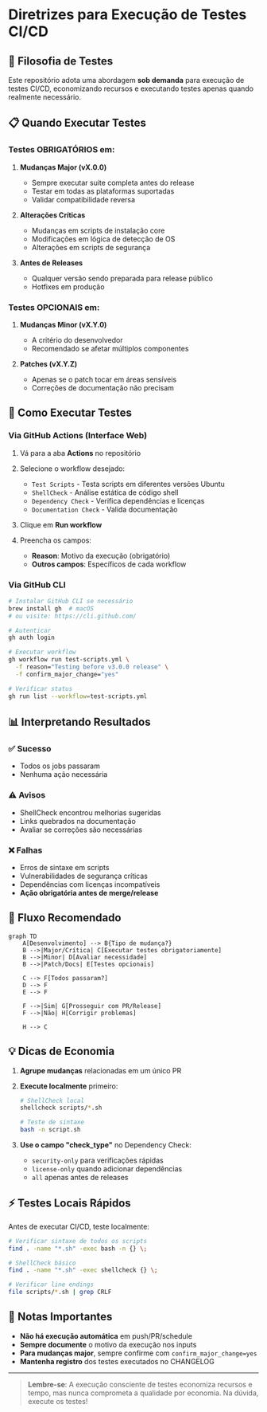 # Diretrizes para Execução de Testes CI/CD

## 🎯 Filosofia de Testes

Este repositório adota uma abordagem **sob demanda** para execução de testes CI/CD, economizando recursos e executando testes apenas quando realmente necessário.

## 📋 Quando Executar Testes

### Testes OBRIGATÓRIOS em:

1. **Mudanças Major (vX.0.0)**
   - Sempre executar suite completa antes do release
   - Testar em todas as plataformas suportadas
   - Validar compatibilidade reversa

2. **Alterações Críticas**
   - Mudanças em scripts de instalação core
   - Modificações em lógica de detecção de OS
   - Alterações em scripts de segurança

3. **Antes de Releases**
   - Qualquer versão sendo preparada para release público
   - Hotfixes em produção

### Testes OPCIONAIS em:

1. **Mudanças Minor (vX.Y.0)**
   - A critério do desenvolvedor
   - Recomendado se afetar múltiplos componentes

2. **Patches (vX.Y.Z)**
   - Apenas se o patch tocar em áreas sensíveis
   - Correções de documentação não precisam

## 🚀 Como Executar Testes

### Via GitHub Actions (Interface Web)

1. Vá para a aba **Actions** no repositório
2. Selecione o workflow desejado:
   - `Test Scripts` - Testa scripts em diferentes versões Ubuntu
   - `ShellCheck` - Análise estática de código shell
   - `Dependency Check` - Verifica dependências e licenças
   - `Documentation Check` - Valida documentação

3. Clique em **Run workflow**
4. Preencha os campos:
   - **Reason**: Motivo da execução (obrigatório)
   - **Outros campos**: Específicos de cada workflow

### Via GitHub CLI

```bash
# Instalar GitHub CLI se necessário
brew install gh  # macOS
# ou visite: https://cli.github.com/

# Autenticar
gh auth login

# Executar workflow
gh workflow run test-scripts.yml \
  -f reason="Testing before v3.0.0 release" \
  -f confirm_major_change="yes"

# Verificar status
gh run list --workflow=test-scripts.yml
```

## 📊 Interpretando Resultados

### ✅ Sucesso
- Todos os jobs passaram
- Nenhuma ação necessária

### ⚠️ Avisos
- ShellCheck encontrou melhorias sugeridas
- Links quebrados na documentação
- Avaliar se correções são necessárias

### ❌ Falhas
- Erros de sintaxe em scripts
- Vulnerabilidades de segurança críticas
- Dependências com licenças incompatíveis
- **Ação obrigatória antes de merge/release**

## 🔄 Fluxo Recomendado

```mermaid
graph TD
    A[Desenvolvimento] --> B{Tipo de mudança?}
    B -->|Major/Crítica| C[Executar testes obrigatoriamente]
    B -->|Minor| D[Avaliar necessidade]
    B -->|Patch/Docs| E[Testes opcionais]
    
    C --> F[Todos passaram?]
    D --> F
    E --> F
    
    F -->|Sim| G[Prosseguir com PR/Release]
    F -->|Não| H[Corrigir problemas]
    
    H --> C
```

## 💡 Dicas de Economia

1. **Agrupe mudanças** relacionadas em um único PR
2. **Execute localmente** primeiro:
   ```bash
   # ShellCheck local
   shellcheck scripts/*.sh
   
   # Teste de sintaxe
   bash -n script.sh
   ```

3. **Use o campo "check_type"** no Dependency Check:
   - `security-only` para verificações rápidas
   - `license-only` quando adicionar dependências
   - `all` apenas antes de releases

## ⚡ Testes Locais Rápidos

Antes de executar CI/CD, teste localmente:

```bash
# Verificar sintaxe de todos os scripts
find . -name "*.sh" -exec bash -n {} \;

# ShellCheck básico
find . -name "*.sh" -exec shellcheck {} \;

# Verificar line endings
file scripts/*.sh | grep CRLF
```

## 📝 Notas Importantes

- **Não há execução automática** em push/PR/schedule
- **Sempre documente** o motivo da execução nos inputs
- **Para mudanças major**, sempre confirme com `confirm_major_change=yes`
- **Mantenha registro** dos testes executados no CHANGELOG

---

> **Lembre-se**: A execução consciente de testes economiza recursos e tempo, mas nunca comprometa a qualidade por economia. Na dúvida, execute os testes!